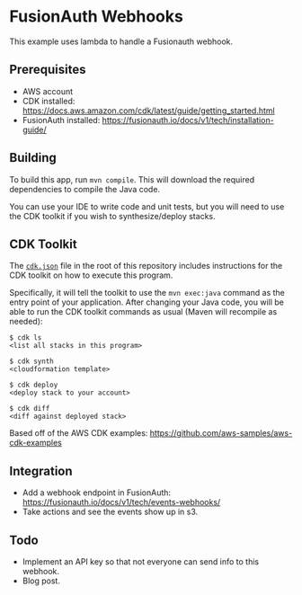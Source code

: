 # FusionAuth Webhooks

This example uses lambda to handle a Fusionauth webhook.

## Prerequisites

* AWS account
* CDK installed: https://docs.aws.amazon.com/cdk/latest/guide/getting_started.html
* FusionAuth installed: https://fusionauth.io/docs/v1/tech/installation-guide/

## Building

To build this app, run `mvn compile`. This will download the required
dependencies to compile the Java code.

You can use your IDE to write code and unit tests, but you will need to use the
CDK toolkit if you wish to synthesize/deploy stacks.

## CDK Toolkit

The [`cdk.json`](./cdk.json) file in the root of this repository includes
instructions for the CDK toolkit on how to execute this program.

Specifically, it will tell the toolkit to use the `mvn exec:java` command as the
entry point of your application. After changing your Java code, you will be able
to run the CDK toolkit commands as usual (Maven will recompile as needed):

    $ cdk ls
    <list all stacks in this program>

    $ cdk synth
    <cloudformation template>

    $ cdk deploy
    <deploy stack to your account>

    $ cdk diff
    <diff against deployed stack>

Based off of the AWS CDK examples: https://github.com/aws-samples/aws-cdk-examples

## Integration

* Add a webhook endpoint in FusionAuth: https://fusionauth.io/docs/v1/tech/events-webhooks/
* Take actions and see the events show up in s3.

## Todo

* Implement an API key so that not everyone can send info to this webhook.
* Blog post.

